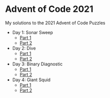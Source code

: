 # Advent of Code 2021
My solutions to the 2021 Advent of Code Puzzles

- Day 1: Sonar Sweep
  -  [Part 1](/day_1/advent_code_2021_day1_part1.ipynb)
  -  [Part 2](/day_1/advent_code_2021_day1_part2.ipynb)
- Day 2: Dive
  -  [Part 1](/day_2/advent_code_2021_day2_part1.ipynb)
  -  [Part 2](/day_2/advent_code_2021_day2_part2.ipynb)
- Day 3: Binary Diagnostic
  -  [Part 1](/day_3/advent_code_2021_day3_part1.ipynb)
  -  [Part 2](/day_3/advent_code_2021_day3_part2.ipynb)
- Day 4: Giant Squid
  -  [Part 1](/day_4/advent_code_2021_day4_part1.ipynb)
  -  [Part 2](/day_4/advent_code_2021_day4_part2.ipynb)
